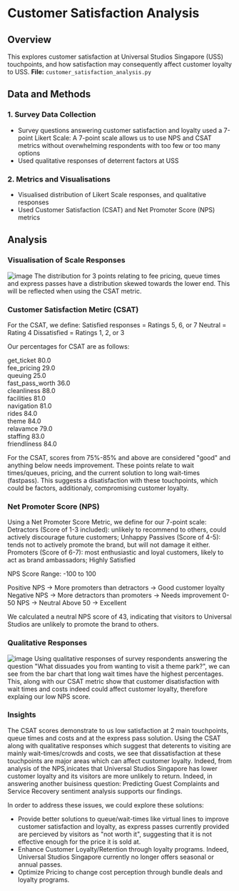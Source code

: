 # Customer Satisfaction Analysis

## Overview
This explores customer satisfaction at Universal Studios Singapore (USS) touchpoints, and how satisfaction may consequently affect customer loyalty to USS.
**File:** `customer_satisfaction_analysis.py`

## Data and Methods

### 1. Survey Data Collection
 - Survey questions answering customer satisfaction and loyalty used a 7-point Likert Scale: A 7-point scale allows us to use NPS and CSAT metrics without overwhelming respondents with too few or too many options
 - Used qualitative responses of deterrent factors at USS

### 2. Metrics and Visualisations 
 - Visualised distribution of Likert Scale responses, and qualitative responses
 - Used Customer Satisfaction (CSAT) and Net Promoter Score (NPS) metrics

## Analysis
### Visualisation of Scale Responses
![image](https://github.com/user-attachments/assets/ae105f4d-ecad-477b-9e51-abb75becdc0e)
The distribution for 3 points relating to fee pricing, queue times and express passes have a distribution skewed towards the lower end. This will be reflected when using the CSAT metric.

### Customer Satisfaction Metirc (CSAT)
For the CSAT, we define:
Satisfied responses = Ratings 5, 6, or 7
Neutral = Rating 4
Dissatisfied = Ratings 1, 2, or 3

Our percentages for CSAT are as follows:

get_ticket         80.0<br>
fee_pricing        29.0<br>
queuing            25.0<br>
fast_pass_worth    36.0<br>
cleanliness        88.0<br>
facilities         81.0<br>
navigation         81.0<br>
rides              84.0<br>
theme              84.0<br>
relavamce          79.0<br>
staffing           83.0<br>
friendliness       84.0

For the CSAT, scores from 75%-85% and above are considered "good" and anything below needs improvement.
These points relate to wait times/queues, pricing, and the current solution to long wait-times (fastpass). This suggests a disatisfaction with these touchpoints, which could be factors, additionaly, compromising customer loyalty.

### Net Promoter Score (NPS)
Using a Net Promoter Score Metric, we define for our 7-point scale:
Detractors (Score of 1-3 included): unlikely to recommend to others, could actively discourage future customers; Unhappy
Passives (Score of 4-5): tends not to actively promote the brand, but will not damage it either.
Promoters (Score of 6-7): most enthusiastic and loyal customers, likely to act as brand ambassadors; Highly Satisfied

NPS Score Range: -100 to 100

Positive NPS → More promoters than detractors → Good customer loyalty
Negative NPS → More detractors than promoters → Needs improvement
0-50 NPS → Neutral
Above 50 → Excellent

We calculated a neutral NPS score of 43, indicating that visitors to Universal Studios are unlikely to promote the brand to others.

### Qualitative Responses
![image](https://github.com/user-attachments/assets/713ee3a3-6f22-45fb-80fd-f9b4e1633721)
Using qualitative responses of survey respondents answering the question "What dissuades you from wanting to visit a theme park?", we can see from the bar chart that long wait times have the highest percentages. This, along with our CSAT metric show that customer disatisfaction with wait times and costs indeed could affect customer loyalty, therefore explaing our low NPS score.

### Insights
The CSAT scores demonstrate to us low satisfaction at 2 main touchpoints, queue times and costs and at the express pass solution. Using the CSAT along with qualitative responses which suggest that deterents to visiting are mainly wait-times/crowds and costs, we see that dissatisfaction at these touchpoints are major areas which can affect customer loyalty.
Indeed, from analysis of the NPS,inicates that Universal Studios Singapore has lower customer loyalty and its visitors are more unlikely to return. 
Indeed, in answering another buisiness question: Predicting Guest Complaints and Service Recovery sentiment analysis supports our findings.

In order to address these issues, we could explore these solutions:
- Provide better solutions to queue/wait-times like virtual lines to improve customer satisfaction and loyalty, as express passes currently provided are percieved by visitors as "not worth it", suggesting that it is not effective enough for the price it is sold at.
- Enhance Customer Loyalty/Retention through loyalty programs. Indeed, Universal Studios Singapore currently no longer offers seasonal or annual passes.
- Optimize Pricing to change cost perception through bundle deals and loyalty programs.
